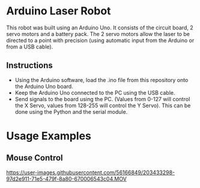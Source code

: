 # Arduino Laser Robot
This robot was built using an Arduino Uno. It consists of the circuit board, 2 servo motors and a battery pack. The 2 servo motors allow the laser to be directed to a point with precision (using automatic input from the Arduino or from a USB cable).

## Instructions
- Using the Arduino software, load the .ino file from this repository onto the Arduino Uno board.
- Keep the Arduino Uno connected to the PC using the USB cable.
- Send signals to the board using the PC. (Values from 0-127 will control the X Servo, values from 128-255 will control the Y Servo). This can be done using the Python and the serial module.

# Usage Examples
## Mouse Control

https://user-images.githubusercontent.com/56166849/203433298-97d2e911-71e5-479f-8a80-670006543c04.MOV


